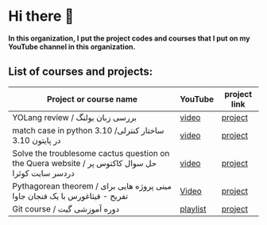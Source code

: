 # Hi there 👋
**In this organization, I put the project codes and courses that I put on my YouTube channel in this organization.**

## List of courses and projects:
Project or course name | YouTube | project link
--------------------|---------|-------------
YOLang review / بررسی زبان یولنگ | [video](https://youtu.be/hpstRwr5Rf8) | [project](https://github.com/sh-youtube/YOLang-review)
match case in python 3.10 /ساختار کنترلی در پایتون 3.10 | [video](https://youtu.be/d8-ocyf6l9M) | [project](https://github.com/sh-youtube/Python-Match-Case)
Solve the troublesome cactus question on the Quera website / حل سوال کاکتوس پر دردسر سایت کوئرا| [video](https://youtu.be/sgHbaUMJxKc) | [project](https://github.com/sh-youtube/troublesome-cactus) 
Pythagorean theorem / مینی پروژه هایی برای تفریح - فیثاغورس با یک فنجان جاوا| [Video](https://youtu.be/A9HJh3-Rd00) | [project](https://github.com/sh-youtube/Pythagorean-theorem)
Git course / دوره آموزشی گیت| [playlist](https://www.youtube.com/playlist?list=PLNjdjZpVESU47wGkPh2U-UoWc9382dNG2) | [project](https://github.com/sh-youtube/Git-course)
